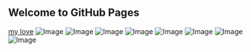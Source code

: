 <!--
 * @Author       : caobin
 * @Date         : 2020-07-06 07:57:13
 * @LastEditors  : caobin
 * @LastEditTime : 2022-11-04 12:52:13
 * @FilePath     : \undefinedd:\bcao19\lovehxm.github.io\README.md
-->
## Welcome to GitHub Pages

[my love](https://358347902.qzone.qq.com/?_t_=0.5899575523098284)
![Image](./pictures/IMG_0046.JPG)
![Image](./pictures/IMG_0052.JPG)
![Image](./pictures/IMG_0047.JPG)
![Image](./pictures/31a34a8bf5dc790cdcf50548d3297986_1_-1_photo.jpg)
![Image](./pictures/ffffa.jpg)
![Image](./pictures/微信图片_20240115141059.jpg)
![Image](./pictures/微信图片_20240115141038.jpg)
![Image](./pictures/微信图片_20240115141053.jpg)



